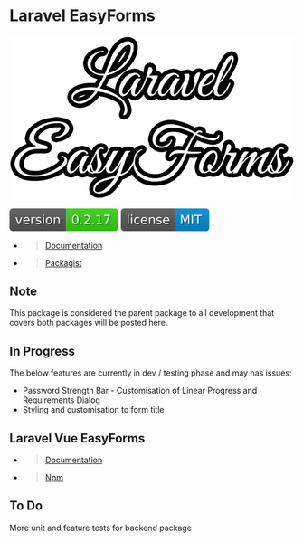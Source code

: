 # Laravel EasyForms

<p style="text-align: center;">

![Laravel EasyForms Logo](/src/Docs/assets/Laravel%20EasyForms%20Logo.png)

![Version Badge](./badges/version.svg)
![License Badge](./badges/license.svg)

</p>

- > [Documentation](https://plustimeit.github.io/Laravel-EasyForms/)
- > [Packagist](https://packagist.org/packages/plustime-it/laravel-easyforms)

## Note

This package is considered the parent package to all development that covers both packages will be posted here.

## In Progress

The below features are currently in dev / testing phase and may has issues:

- Password Strength Bar - Customisation of Linear Progress and Requirements Dialog
- Styling and customisation to form title

## Laravel Vue EasyForms

- > [Documentation](https://plustimeit.github.io/Laravel-Vue-EasyForms/#/)
- > [Npm](https://www.npmjs.com/package/laravel-vue-easyforms)

## To Do

More unit and feature tests for backend package
